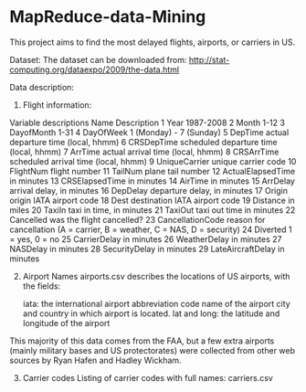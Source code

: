 # MapReduce-data-Mining
This project aims to find the most delayed flights, airports, or carriers in US.

Dataset:
The dataset can be downloaded from:
http://stat-computing.org/dataexpo/2009/the-data.html

Data description:
1) Flight information:

Variable descriptions
	Name 	Description
1 	Year 	1987-2008
2 	Month 	1-12
3 	DayofMonth 	1-31
4 	DayOfWeek 	1 (Monday) - 7 (Sunday)
5 	DepTime 	actual departure time (local, hhmm)
6 	CRSDepTime 	scheduled departure time (local, hhmm)
7 	ArrTime 	actual arrival time (local, hhmm)
8 	CRSArrTime 	scheduled arrival time (local, hhmm)
9 	UniqueCarrier 	unique carrier code
10 	FlightNum 	flight number
11 	TailNum 	plane tail number
12 	ActualElapsedTime 	in minutes
13 	CRSElapsedTime 	in minutes
14 	AirTime 	in minutes
15 	ArrDelay 	arrival delay, in minutes
16 	DepDelay 	departure delay, in minutes
17 	Origin 	origin IATA airport code
18 	Dest 	destination IATA airport code
19 	Distance 	in miles
20 	TaxiIn 	taxi in time, in minutes
21 	TaxiOut 	taxi out time in minutes
22 	Cancelled 	was the flight cancelled?
23 	CancellationCode 	reason for cancellation (A = carrier, B = weather, C = NAS, D = security)
24 	Diverted 	1 = yes, 0 = no
25 	CarrierDelay 	in minutes
26 	WeatherDelay 	in minutes
27 	NASDelay 	in minutes
28 	SecurityDelay 	in minutes
29 	LateAircraftDelay 	in minutes

2) Airport Names
airports.csv describes the locations of US airports, with the fields:

    iata: the international airport abbreviation code
    name of the airport
    city and country in which airport is located.
    lat and long: the latitude and longitude of the airport

This majority of this data comes from the FAA, but a few extra airports (mainly military bases and US protectorates) were collected from other web sources by Ryan Hafen and Hadley Wickham.

3) Carrier codes
Listing of carrier codes with full names: carriers.csv
